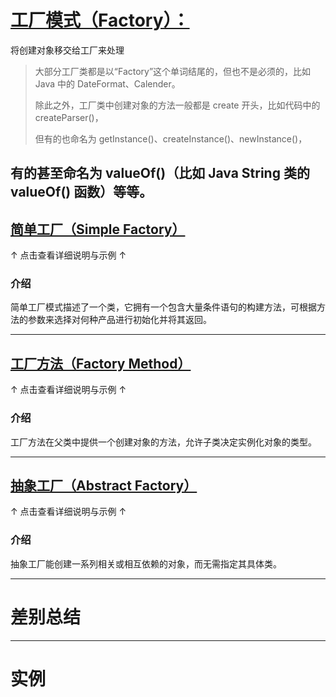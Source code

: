 # [工厂模式（Factory）：](Factory.md)
将创建对象移交给工厂来处理

> 大部分工厂类都是以“Factory”这个单词结尾的，但也不是必须的，比如 Java 中的 DateFormat、Calender。
>
> 除此之外，工厂类中创建对象的方法一般都是 create 开头，比如代码中的 createParser()，
>
> 但有的也命名为 getInstance()、createInstance()、newInstance()，

有的甚至命名为 valueOf()（比如 Java String 类的 valueOf() 函数）等等。
---

## [简单工厂（Simple Factory）](Factory-SimpleFactory.md)
↑ 点击查看详细说明与示例 ↑

### 介绍
简单工厂模式描述了一个类，它拥有一个包含大量条件语句的构建方法，可根据方法的参数来选择对何种产品进行初始化并将其返回。

---

## [工厂方法（Factory Method）](Factory-FactoryMethod.md)
↑ 点击查看详细说明与示例 ↑

### 介绍
工厂方法在父类中提供一个创建对象的方法，允许子类决定实例化对象的类型。



---
## [抽象工厂（Abstract Factory）](Factory-AbstractFactory.md) 
↑ 点击查看详细说明与示例 ↑

### 介绍
抽象工厂能创建一系列相关或相互依赖的对象，而无需指定其具体类。

---


# 差别总结







---

# 实例







